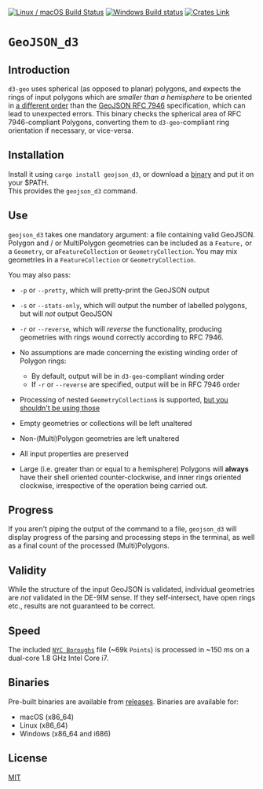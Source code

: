[![Linux / macOS Build Status](https://travis-ci.org/urschrei/polylabel_cmd.svg?branch=master)](https://travis-ci.org/urschrei/geojson_d3) [![Windows Build status](https://ci.appveyor.com/api/projects/status/pue3tmorkpdc560r/branch/master?svg=true)](https://ci.appveyor.com/project/urschrei/geojson-d3/branch/master)
 [![Crates Link](https://img.shields.io/crates/v/geojson_d3.svg)](https://crates.io/crates/geojson_d3)
# `GeoJSON_d3`

## Introduction
`d3-geo` uses spherical (as opposed to planar) polygons, and expects the rings of input polygons which are _smaller than a hemisphere_ to be oriented in [a different order](https://github.com/d3/d3-geo/pull/79) than the [GeoJSON RFC 7946](https://tools.ietf.org/html/rfc7946#section-3.1.6) specification, which can lead to unexpected errors. This binary checks the spherical area of RFC 7946-compliant Polygons, converting them to `d3-geo`-compliant ring orientation if necessary, or vice-versa.

## Installation
Install it using `cargo install geojson_d3`, or download a [binary](#binaries) and put it on your $PATH.  
This provides the `geojson_d3` command.

## Use
`geojson_d3` takes one mandatory argument: a file containing valid GeoJSON. Polygon and / or MultiPolygon geometries can be included as a `Feature,` or a `Geometry`, or a`FeatureCollection` or `GeometryCollection`. You may mix geometries in a `FeatureCollection` or `GeometryCollection`.

You may also pass:
- `-p` or `--pretty`, which will pretty-print the GeoJSON output
- `-s` or `--stats-only`, which will output the number of labelled polygons, but will *not* output GeoJSON
- `-r` or `--reverse`, which will _reverse_ the functionality, producing geometries with rings wound correctly according to RFC 7946.

- No assumptions are made concerning the existing winding order of Polygon rings:
    - By default, output will be in `d3-geo`-compliant winding order
    - If `-r` or `--reverse` are specified, output will be in RFC 7946 order
- Processing of nested `GeometryCollection`s is supported, [but you shouldn't be using those](https://tools.ietf.org/html/rfc7946#section-3.1.8)
- Empty geometries or collections will be left unaltered
- Non-(Multi)Polygon geometries are left unaltered
- All input properties are preserved
- Large (i.e. greater than or equal to a hemisphere) Polygons will **always** have their shell oriented counter-clockwise, and inner rings oriented clockwise, irrespective of the operation being carried out.

## Progress
If you aren't piping the output of the command to a file, `geojson_d3` will display progress of the parsing and processing steps in the terminal, as well as a final count of the processed (Multi)Polygons.

## Validity
While the structure of the input GeoJSON is validated, individual geometries are *not* validated in the DE-9IM sense. If they self-intersect, have open rings etc., results are not guaranteed to be correct.

## Speed
The included [`NYC Boroughs`](boroughs.geojson) file (~69k `Points`) is processed in ~150 ms on a dual-core 1.8 GHz Intel Core i7.

## Binaries
Pre-built binaries are available from [releases](https://github.com/urschrei/geojson_d3/releases/latest). Binaries are available for:
- macOS (x86_64)
- Linux (x86_64)
- Windows (x86_64 and i686)

## License
[MIT](license.txt)
